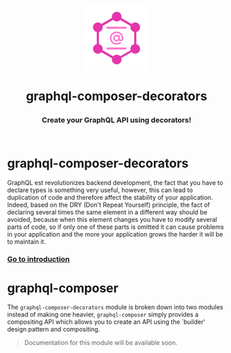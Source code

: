 <p align="center">
  <img src="https://raw.githubusercontent.com/OwenCalvin/graphql-composer-decorators/master/docs/.vuepress/public/logo.png" width="150px">
  <h1 align="center">
    <p align="center">
      graphql-composer-decorators
    </p>
    <h3 align="center">
      Create your GraphQL API using decorators!
    </h3>
  </h1>
  <br/>
</p>


# graphql-composer-decorators
GraphQL est revolutionizes backend development, the fact that you have to declare types is something very useful, however, this can lead to duplication of code and therefore affect the stability of your application. Indeed, based on the DRY (Don't Repeat Yourself) principle, the fact of declaring several times the same element in a different way should be avoided, because when this element changes you have to modify several parts of code, so if only one of these parts is omitted it can cause problems in your application and the more your application grows the harder it will be to maintain it.

### [Go to introduction](/graphql-composer-decorators/intro/introduction)

# graphql-composer
The `graphql-composer-decorators` module is broken down into two modules instead of making one heavier, `graphql-composer` simply provides a compositing API which allows you to create an API using the `builder' design pattern and compositing.
> Documentation for this module will be available soon.
